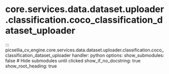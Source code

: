 # core.services.data.dataset.uploader.classification.coco_classification_dataset_uploader

::: picsellia_cv_engine.core.services.data.dataset.uploader.classification.coco_classification_dataset_uploader
    handler: python
    options:
        show_submodules: false  # Hide submodules until clicked
        show_if_no_docstring: true
        show_root_heading: true
